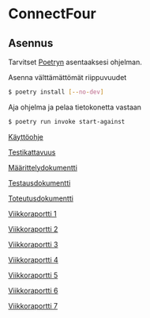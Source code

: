 # ConnectFour

## Asennus
Tarvitset [Poetryn](https://python-poetry.org/) asentaaksesi ohjelman.

Asenna välttämättömät riippuvuudet
```bash
$ poetry install [--no-dev]
```

Aja ohjelma ja pelaa tietokonetta vastaan
```bash
$ poetry run invoke start-against
```

[Käyttöohje](/documents/Kayttoohje.md)

[Testikattavuus](https://ossi-hy.github.io/ConnectFour/)

[Määrittelydokumentti](https://github.com/ossi-hy/ConnectFour/blob/main/documents/Maarittely.md)

[Testausdokumentti](https://github.com/ossi-hy/ConnectFour/blob/main/documents/Testaus.md)

[Toteutusdokumentti](https://github.com/ossi-hy/ConnectFour/blob/main/documents/Toteutus.md)

[Viikkoraportti 1](https://github.com/ossi-hy/ConnectFour/blob/main/documents/Viikkoraportti%201.md)

[Viikkoraportti 2](https://github.com/ossi-hy/ConnectFour/blob/main/documents/Viikkoraportti%202.md)

[Viikkoraportti 3](https://github.com/ossi-hy/ConnectFour/blob/main/documents/Viikkoraportti%203.md)

[Viikkoraportti 4](https://github.com/ossi-hy/ConnectFour/blob/main/documents/Viikkoraportti%204.md)

[Viikkoraportti 5](https://github.com/ossi-hy/ConnectFour/blob/main/documents/Viikkoraportti%205.md)

[Viikkoraportti 6](https://github.com/ossi-hy/ConnectFour/blob/main/documents/Viikkoraportti%206.md)

[Viikkoraportti 7](./documents/Viikkoraportti%207.md)
